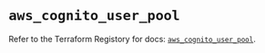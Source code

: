 # `aws_cognito_user_pool`

Refer to the Terraform Registory for docs: [`aws_cognito_user_pool`](https://www.terraform.io/docs/providers/aws/r/cognito_user_pool).

